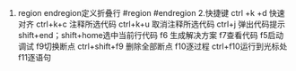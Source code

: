 1. region endregion定义折叠行
    #region
       <!--  可以被折叠的代码 -->
    #endregion
2.快捷键
   ctrl +k +d 快速对齐
   ctrl+k+c 注释所选代码
   ctrl+k+u 取消注释所选代码
   ctrl+j 弹出代码提示
   shift+end；shift+home选中当前行代码
   f6 生成解决方案
   f7查看代码
   f5启动调试
   f9切换断点
   ctrl+shift+f9 删除全部断点
   f10逐过程
   ctrl+f10运行到光标处
   f11逐语句

